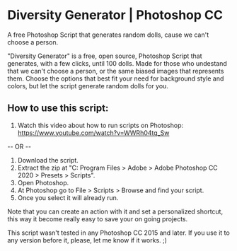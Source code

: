 # Diversity Generator | Photoshop CC
A free Photoshop Script that generates random dolls, cause we can't choose a person.

"Diversity Generator" is a free, open source, Photoshop Script that generates, with a few clicks, until 100 dolls. Made for those who undestand that we can't choose a person, or the same biased images that represents them. Choose the options that best fit your need for background style and colors, but let the script generate random dolls for you.

## How to use this script:

1. Watch this video about how to run scripts on Photoshop: https://www.youtube.com/watch?v=WWRh04tq_Sw

-- OR --

1. Download the script. 
2. Extract the zip at "C: Program Files > Adobe > Adobe Photoshop CC 2020 > Presets > Scripts". 
3. Open Photoshop. 
4. At Photoshop go to File > Scripts > Browse and find your script. 
5. Once you select it will already run. 

Note that you can create an action with it and set a personalized shortcut, this way it become really easy to save your on going projects.

This script wasn't tested in any Photoshop CC 2015 and later.
If you use it to any version before it, please, let me know if it works. ;)
